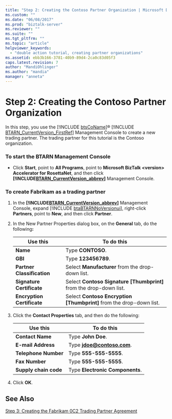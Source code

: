 ```yaml
---
title: "Step 2: Creating the Contoso Partner Organization | Microsoft Docs"
ms.custom: ""
ms.date: "06/08/2017"
ms.prod: "biztalk-server"
ms.reviewer: ""
ms.suite: ""
ms.tgt_pltfrm: ""
ms.topic: "article"
helpviewer_keywords: 
  - "double action tutorial, creating partner organizations"
ms.assetid: ebb3b166-3781-40b9-89d4-2ca0c83d05f3
caps.latest.revision: 7
author: "MandiOhlinger"
ms.author: "mandia"
manager: "anneta"
---
```

# Step 2: Creating the Contoso Partner Organization
In this step, you use the [!INCLUDE [btsCoName](../../includes/btsconame-md.md)]® [!INCLUDE [BTARN_CurrentVersion_FirstRef](../../includes/btarn-currentversion-firstref-md.md)] Management Console to create a new trading partner. The trading partner for this tutorial is the Contoso organization.  

### To start the BTARN Management Console  

- Click <strong>Start</strong>, point to <strong>All Programs</strong>, point to <strong>Microsoft BizTalk \<version\> Accelerator for RosettaNet</strong>, and then click <strong><!-- BEGIN ERROR INCLUDE: Unable to resolve [!INCLUDE[BTARN_CurrentVersion_abbrev](../../includes/btarn-currentversion-abbrev-md.md)]: Path(D:/a/1/s/target_repo/biztalk/adapters-and-accelerators/accelerator-rosettanet/step-2-creating-the-contoso-partner-organization.md) contains invalid char.
  Parameter name: path -->[!INCLUDE[BTARN_CurrentVersion_abbrev](../../includes/btarn-currentversion-abbrev-md.md)]<!--END ERROR INCLUDE --></strong> Management Console.  

### To create Fabrikam as a trading partner  

1. In the <strong><!-- BEGIN ERROR INCLUDE: Unable to resolve [!INCLUDE[BTARN_CurrentVersion_abbrev](../../includes/btarn-currentversion-abbrev-md.md)]: Path(D:/a/1/s/target_repo/biztalk/adapters-and-accelerators/accelerator-rosettanet/step-2-creating-the-contoso-partner-organization.md) contains invalid char.
   Parameter name: path -->[!INCLUDE[BTARN_CurrentVersion_abbrev](../../includes/btarn-currentversion-abbrev-md.md)]<!--END ERROR INCLUDE --></strong> Management Console, expand [!INCLUDE [btaBTARNNoVersionui](../../includes/btabtarnnoversionui-md.md)], right-click <strong>Partners</strong>, point to <strong>New</strong>, and then click <strong>Partner</strong>.  

2. In the New Partner Properties dialog box, on the <strong>General</strong> tab, do the following<strong>:</strong>  


   |                Use this                 |                                    To do this                                    |
   |-----------------------------------------|----------------------------------------------------------------------------------|
   |          <strong>Name</strong>          |                          Type <strong>CONTOSO</strong>.                          |
   |          <strong>GBI</strong>           |                         Type <strong>123456789</strong>.                         |
   | <strong>Partner Classification</strong> |          Select <strong>Manufacturer</strong> from the drop-down list.           |
   | <strong>Signature Certificate</strong>  | Select <strong>Contoso Signature [Thumbprint]</strong> from the drop-down list.  |
   | <strong>Encryption Certificate</strong> | Select <strong>Contoso Encryption [Thumbprint]</strong> from the drop-down list. |


3. Click the **Contact Properties** tab, and then do the following:  


   |              Use this              |                  To do this                  |
   |------------------------------------|----------------------------------------------|
   |   <strong>Contact Name</strong>    |       Type <strong>John Doe</strong>.        |
   |  <strong>E-mail Address</strong>   |   Type <strong>jdoe@contoso.com</strong>.    |
   | <strong>Telephone Number</strong>  |     Type <strong>555-555-5555</strong>.      |
   |    <strong>Fax Number</strong>     |     Type <strong>555-555-5555</strong>.      |
   | <strong>Supply chain code</strong> | Type <strong>Electronic Components</strong>. |


4. Click **OK**.  

## See Also  
 [Step 3: Creating the Fabrikam 0C2 Trading Partner Agreement](../../adapters-and-accelerators/accelerator-rosettanet/step-3-creating-the-fabrikam-0c2-trading-partner-agreement.md)